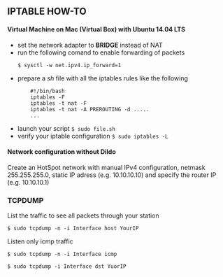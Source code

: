 ## IPTABLE HOW-TO

#### Virtual Machine on Mac (Virtual Box) with Ubuntu 14.04 LTS

 - set the network adapter to **BRIDGE** instead of NAT
 - run the following comand to enable forwarding of packets
 	```shel
	$ sysctl -w net.ipv4.ip_forward=1
 	```
 - prepare a *sh* file with all the iptables rules like the following
 	```shell
		#!/bin/bash
		iptables -F
		iptables -t nat -F
		iptables -t nat -A PREROUTING -d .....
		...
 	```
 - launch your script `$ sudo file.sh`
 - verify your iptable configuration `$ sudo iptables -L`


#### Network configuration without Dildo

 Create an HotSpot network with manual IPv4 configuration, netmask 255.255.255.0, static IP adress (e.g. 10.10.10.10) and specify the router IP (e.g. 10.10.10.1)

### TCPDUMP
List the traffic to see all packets through your station

```shel
$ sudo tcpdump -n -i Interface host YourIP
```

Listen only icmp traffic

```shel
$ sudo tcpdump -n -i Interface icmp
```


```shel
$ sudo tcpdump -i Interface dst YuorIP
```
